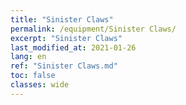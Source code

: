 ```yaml
---
title: "Sinister Claws"
permalink: /equipment/Sinister Claws/
excerpt: "Sinister Claws"
last_modified_at: 2021-01-26
lang: en
ref: "Sinister Claws.md"
toc: false
classes: wide
---
```


